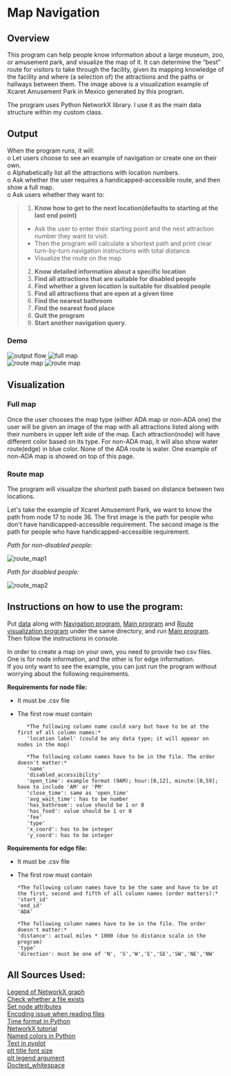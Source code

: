 # Map Navigation


## Overview 
This program can help people know information about a large museum, zoo, or amusement park, and visualize the map of it. 
It can determine the “best” route for visitors to take through the facility, given its mapping knowledge of the facility and
where (a selection of) the attractions and the paths or hallways between them. The image above is a visualization example of 
Xcaret Amusement Park in Mexico generated by this program.

The program uses Python NetworkX library. I use it as the main data structure within my custom class. 

## Output
When the program runs, it will:<br>
o Let users choose to see an example of navigation or create one on their own. <br> 
o Alphabetically list all the attractions with location numbers. <br>
o Ask whether the user requires a handicapped-accessible route, and then show a full map.<br>
o Ask users whether they want to:<br>
> 1. **Know how to get to the next location(defaults to starting at the last end point)**
>   - Ask the user to enter their starting point and the next attraction number they want to visit.
>   - Then the program will calculate a shortest path and print clear turn-by-turn navigation
instructions with total distance.
>   - Visualize the route on the map 
> 2. **Know detailed information about a specific location**
> 3. **Find all attractions that are suitable for disabled people**
> 4. **Find whether a given location is suitable for disabled people**
> 5. **Find all attractions that are open at a given time**
> 6. **Find the nearest bathroom**
> 7. **Find the nearest food place** 
> 8. **Quit the program**
> 9. **Start another navigation query.**

### Demo
![output flow](https://github.com/sayaaoi/Map_Navigation/blob/master/Sample/output1.png)
![full map](https://github.com/sayaaoi/Map_Navigation/blob/master/Sample/full%20map%20example.png 'Sample full map of Xcaret Amusement Park') <br>
![route map](https://github.com/sayaaoi/Map_Navigation/blob/master/Sample/output2.png)
![route map](https://github.com/sayaaoi/Map_Navigation/blob/master/Sample/output3.png)

## Visualization

### Full map 
Once the user chooses the map type (either ADA map or non-ADA one) the user will be given an image of the map with all attractions listed along with their numbers in 
upper left side of the map. Each attraction(node) will have different color based on its type. For non-ADA map, it will also show water route(edge) in blue color. None of the ADA 
route is water. One example of non-ADA map is showed on top of this page. 

### Route map
The program will visualize the shortest path based on distance between two locations. 

Let's take the example of Xcaret Amusement Park, we want to know the path from node 17 to node 36. The first image is the path for people who don't have 
handicapped-accessible requirement. The second image is the path for people who have handicapped-accessible requirement. 

*Path for non-disabled people:* <br>

![route_map1](https://github.com/sayaaoi/Map_Navigation/blob/master/Sample/route_map1.png 'Non-ADA path') <br>


*Path for disabled people:* <br>

![route_map2](https://github.com/sayaaoi/Map_Navigation/blob/master/Sample/route_map2.png 'ADA path')


## Instructions on how to use the program:
Put [data](data) along with [Navigation program](Navigation.py), [Main program](Main.py) and [Route visualization program](Route_Visualization.py) under the same directory, 
and run [Main program](Main.py). Then follow the instructions in console. <br>

In order to create a map on your own, you need to provide two csv files. One is for node information, and the other is for edge information. <br>
If you only want to see the example, you can just run the program without worrying about the following requirements. 

**Requirements for node file:**
- It must be .csv file
- The first row must contain <br>

  ```
     *The following column name could vary but have to be at the first of all column names:*
     'location label' (could be any data type; it will appear on nodes in the map)
     
     *The following column names have to be in the file. The order doesn't matter:*
     'name'        
     'disabled_accessibility'
     'open_time': example format (9AM); hour:[0,12], minute:[0,59]; have to include 'AM' or 'PM'
     'close_time': same as 'open_time'
     'avg_wait_time': has to be number
     'has_bathroom': value should be 1 or 0
     'has_food': value should be 1 or 0
     'fee'	       
     'type'        
     'x_coord': has to be integer
     'y_coord': has to be integer

  ```
 **Requirements for edge file:**
 - It must be .csv file
 - The first row must contain<br>
 
   ```
   *The following column names have to be the same and have to be at the first, second and fifth of all column names (order matters):*
   'start_id'	
   'end_id'	
   'ADA'
   
   *The following column names have to be in the file. The order doesn't matter:*
   'distance': actual miles * 1000 (due to distance scale in the program)
   'type'
   'direction': must be one of 'N', 'S','W','E','SE','SW','NE','NW'

   ```


## All Sources Used:
[Legend of NetworkX graph](https://stackoverflow.com/questions/32931484/legend-for-networkx-draw-function?lq=1&utm_medium=organic&utm_source=google_rich_qa&utm_campaign=google_rich_qa)<br>
[Check whether a file exists](https://docs.python.org/3/library/pathlib.html)<br>
[Set node attributes](https://networkx.github.io/documentation/stable/reference/generated/networkx.classes.function.set_node_attributes.html)<br>
[Encoding issue when reading files](https://stackoverflow.com/a/49150749)<br>
[Time format in Python](https://docs.python.org/3/library/time.html)<br>
[NetworkX tutorial](http://avinashu.com/tutorial/pythontutorialnew/NetworkXBasics.html)<br>
[Named colors in Python](https://stackoverflow.com/questions/22408237/named-colors-in-matplotlib?utm_medium=organic&utm_source=google_rich_qa&utm_campaign=google_rich_qa)<br>
[Text in pyplot](https://stackoverflow.com/questions/8482588/putting-text-in-top-left-corner-of-matplotlib-plot?utm_medium=organic&utm_source=google_rich_qa&utm_campaign=google_rich_qa)<br>
[plt title font size](https://stackoverflow.com/questions/25036699/how-to-increase-plt-title-font-size/25037902?utm_medium=organic&utm_source=google_rich_qa&utm_campaign=google_rich_qa)<br>
[plt legend argument](https://matplotlib.org/api/_as_gen/matplotlib.pyplot.legend.html)<br>
[Doctest_whitespace](https://docs.python.org/3/library/doctest.html#doctest.NORMALIZE_WHITESPACE)<br>

